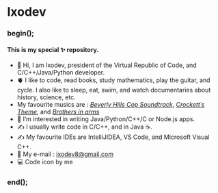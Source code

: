 # Ixodev

### begin();

#### This is my special ✨ repository.
- 👋 Hi, I am Ixodev, president of the Virtual Republic of Code, and C/C++/Java/Python developer.
- 🫀 I like to code, read books, study mathematics, play the guitar, and cycle.
  I also like to sleep, eat, swim, and watch documentaries about history, science, etc.
- My favourite musics are : <a href="https://www.youtube.com/watch?v=QmhagVGxWiA&ab_channel=SOUNDTRACKBRASIL"><i>Beverly Hills Cop Soundtrack</i></a>,
  <a href="https://www.youtube.com/watch?v=wFOEubKzyQA&ab_channel=TranceParadise"><i>Crockett´s Theme</i></a>, and <a href="https://www.youtube.com/watch?v=jhdFe3evXpk&ab_channel=DireStraitsVEVO"><i>Brothers in arms</i></a>
- 👀 I’m interested in writing Java/Python/C++/C or Node.js apps.
- ✍️ I usually write code in C/C++, and in Java ☕.
- ✍️ My favourite IDEs are IntelliJIDEA, VS Code, and Microsoft Visual C++.
- 📧 My e-mail : ixodev8@gmail.com
- 💻 Code icon by me

### end();
<!--
ixodev/ixodev is a ✨ special ✨ repository because its `README.md` (this file) appears on your GitHub profile.
You can click the Preview link to take a look at your changes.
-->

